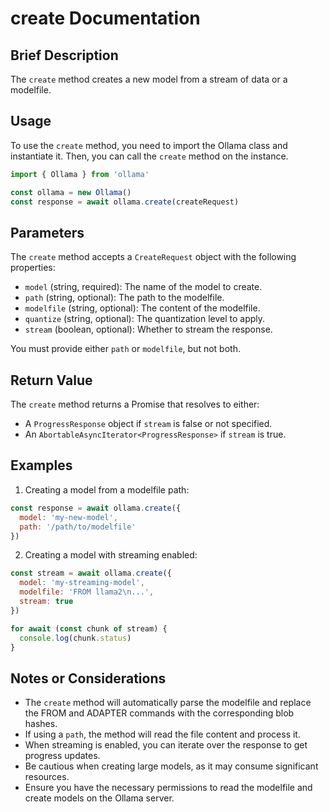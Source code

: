 # create Documentation

## Brief Description
The `create` method creates a new model from a stream of data or a modelfile.

## Usage
To use the `create` method, you need to import the Ollama class and instantiate it. Then, you can call the `create` method on the instance.

```javascript
import { Ollama } from 'ollama'

const ollama = new Ollama()
const response = await ollama.create(createRequest)
```

## Parameters
The `create` method accepts a `CreateRequest` object with the following properties:

- `model` (string, required): The name of the model to create.
- `path` (string, optional): The path to the modelfile.
- `modelfile` (string, optional): The content of the modelfile.
- `quantize` (string, optional): The quantization level to apply.
- `stream` (boolean, optional): Whether to stream the response.

You must provide either `path` or `modelfile`, but not both.

## Return Value
The `create` method returns a Promise that resolves to either:

- A `ProgressResponse` object if `stream` is false or not specified.
- An `AbortableAsyncIterator<ProgressResponse>` if `stream` is true.

## Examples

1. Creating a model from a modelfile path:

```javascript
const response = await ollama.create({
  model: 'my-new-model',
  path: '/path/to/modelfile'
})
```

2. Creating a model with streaming enabled:

```javascript
const stream = await ollama.create({
  model: 'my-streaming-model',
  modelfile: 'FROM llama2\n...',
  stream: true
})

for await (const chunk of stream) {
  console.log(chunk.status)
}
```

## Notes or Considerations

- The `create` method will automatically parse the modelfile and replace the FROM and ADAPTER commands with the corresponding blob hashes.
- If using a `path`, the method will read the file content and process it.
- When streaming is enabled, you can iterate over the response to get progress updates.
- Be cautious when creating large models, as it may consume significant resources.
- Ensure you have the necessary permissions to read the modelfile and create models on the Ollama server.